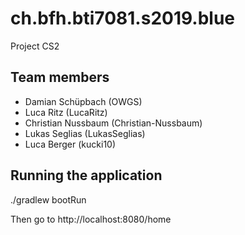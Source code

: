 # ch.bfh.bti7081.s2019.blue
Project CS2

## Team members
- Damian Schüpbach (OWGS)
- Luca Ritz (LucaRitz)
- Christian Nussbaum (Christian-Nussbaum)
- Lukas Seglias (LukasSeglias)
- Luca Berger (kucki10)

## Running the application
./gradlew bootRun

Then go to http://localhost:8080/home
